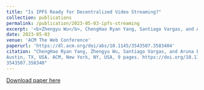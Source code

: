 ```yaml
---
title: "Is IPFS Ready for Decentralized Video Streaming?"
collection: publications
permalink: /publication/2023-05-03-ipfs-streaming
excerpt: '<b>Zhengyu Wu</b>, ChengHao Ryan Yang, Santiago Vargas, and Aruna Balasubramanian'
date: 2023-05-03
venue: 'ACM The Web Conference'
paperurl: 'https://dl.acm.org/doi/abs/10.1145/3543507.3583404'
citation: "ChengHao Ryan Yang, Zhengyu Wu, Santiago Vargas, and Aruna Balasubramanian. 2023. Is IPFS Ready for Decentralized Video Streaming?. In Proceedings of the ACM Web Conference 2023 (WWW ’23), May 1–5, 2023,
Austin, TX, USA. ACM, New York, NY, USA, 9 pages. https://doi.org/10.1145/
3543507.358340"
---
```


[Download paper here](http://littlespeechless.github.io/bio/files/ipfs-stream.pdf)
